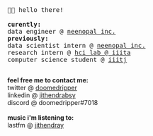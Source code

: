 <samp> 🙋🏽 hello there! </samp>
<br></br>
<samp>
  <b>curently:</b>
  <br>
  data engineer @ [neenopal inc.](https://www.neenopal.com/)
  <br>
  <b>previously:</b>
  <br>
  data scientist intern @ [neenopal inc.](https://www.neenopal.com/)
  <br>
  research intern @ [hci lab @ iiita](https://hci.iiita.ac.in/)
  <br>
  computer science student @ [iiitj](http://cse.iiitdmj.ac.in/)
  <br>
  <br>
  <!--
 <b>stuff i enjoy doing:</b>
 <br>
 building and maintaining a data warehouse
 <br>
 pulling data from api's
 <br>
 developing etl pipelines
 <br>
 time series analysis and forecasting
 <br>
 <br>-->
 <b>feel free me to contact me:</b>
 <br>
 twitter @ [doomedripper](https://twitter.com/doomedripper)
 <br>
 linkedin @ [jithendrabsy](https://www.linkedin.com/in/jithendrabsy/)
 <br>
discord @ doomedripper#7018
<br>
<br>
<b>music i'm listening to:</b>
<br>
lastfm @ [jithendray](https://www.last.fm/user/Jithendray)
<br>
</samp>